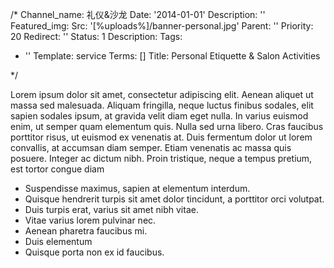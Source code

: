 /*
Channel_name: 礼仪&沙龙
Date: '2014-01-01'
Description: ''
Featured_img:
  Src: '[%uploads%]/banner-personal.jpg'
Parent: ''
Priority: 20
Redirect: ''
Status: 1
Description:
Tags:
- ''
Template: service
Terms: []
Title: Personal Etiquette & Salon Activities

*/
<p>Lorem ipsum dolor sit amet, consectetur adipiscing elit. Aenean aliquet ut massa sed malesuada. Aliquam fringilla, neque luctus finibus sodales, elit sapien sodales ipsum, at gravida velit diam eget nulla. In varius euismod enim, ut semper quam elementum quis. Nulla sed urna libero. Cras faucibus porttitor risus, ut euismod ex venenatis at. Duis fermentum dolor ut lorem convallis, at accumsan diam semper. Etiam venenatis ac massa quis posuere. Integer ac dictum nibh. Proin tristique, neque a tempus pretium, est tortor congue diam</p>
<ul>
<li>Suspendisse maximus, sapien at elementum interdum.</li>
<li>Quisque hendrerit turpis sit amet dolor tincidunt, a porttitor orci volutpat.</li>
<li>Duis turpis erat, varius sit amet nibh vitae.</li>
<li>Vitae varius lorem pulvinar nec.</li>
<li>Aenean pharetra faucibus mi.</li>
<li>Duis elementum </li>
<li>Quisque porta non ex id faucibus.</li>
</ul>